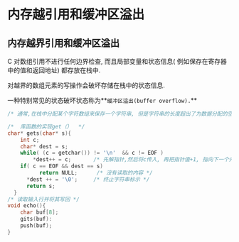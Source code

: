 # 内存越引用和缓冲区溢出

## 内存越界引用和缓冲区溢出

C 对数组引用不进行任何边界检查, 而且局部变量和状态信息\( 例如保存在寄存器中的值和返回地址\) 都存放在栈中.

对越界的数组元素的写操作会破坏存储在栈中的状态信息.

一种特别常见的状态破坏状态称为**`缓冲区溢出(buffer overflow).`**

```c
/* 通常,在栈中分配某个字符数组来保存一个字符串, 但是字符串的长度超出了为数据分配的空间 ;下面是个事例*/

/*  库函数的实现get（）  */
char* gets(char* s){
    int c;
    char* dest = s;
    while( (c = getchar()) != '\n'  && c != EOF )
        *dest++ = c;       /* 先解指针,然后将c传入, 再把指针值+1, 指向下一个元素 */
    if( c == EOF && dest == s)
          return NULL;      /* 没有读取的内容 */
      *dest ++ = '\0';     /* 终止字符串标示 */
      return s;
  }
/* 读取输入行并将其写回 */
void echo(){
    char buf[8];
    gits(buf):
    push(buf);
}





```























